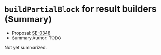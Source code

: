 # `buildPartialBlock` for result builders (Summary)

* Proposal: [SE-0348](https://github.com/apple/swift-evolution/blob/main/proposals/0348-buildpartialblock.md)
* Summary Author: TODO

Not yet summarized.

